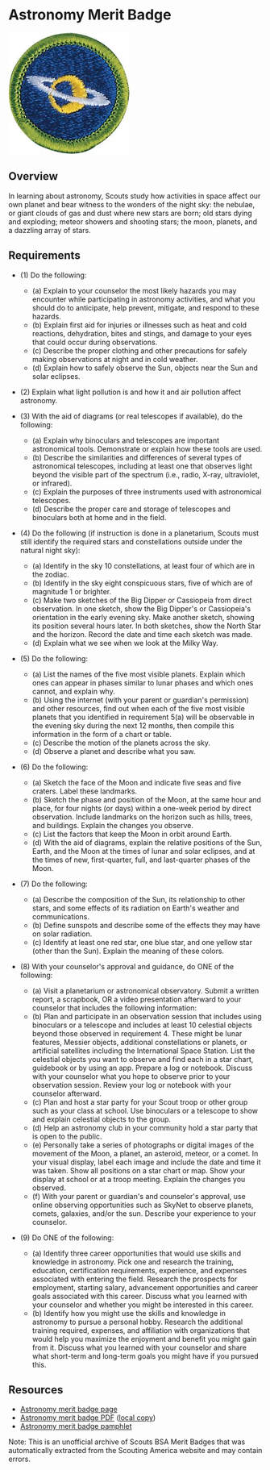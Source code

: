 

# Astronomy Merit Badge

![Astronomy Merit Badge](images/astronomy-merit-badge.jpg)

## Overview



In learning about astronomy, Scouts study how activities in space affect our own planet and bear witness to the wonders of the night sky: the nebulae, or giant clouds of gas and dust where new stars are born; old stars dying and exploding; meteor showers and shooting stars; the moon, planets, and a dazzling array of stars.

## Requirements

* (1) Do the following:
    * (a) Explain to your counselor the most likely hazards you may encounter while participating in astronomy activities, and what you should do to anticipate, help prevent, mitigate, and respond to these hazards.
    * (b) Explain first aid for injuries or illnesses such as heat and cold reactions, dehydration, bites and stings, and damage to your eyes that could occur during observations.
    * (c) Describe the proper clothing and other precautions for safely making observations at night and in cold weather.
    * (d) Explain how to safely observe the Sun, objects near the Sun and solar eclipses.


* (2) Explain what light pollution is and how it and air pollution affect astronomy.
* (3) With the aid of diagrams (or real telescopes if available), do the following:
    * (a) Explain why binoculars and telescopes are important astronomical tools. Demonstrate or explain how these tools are used.
    * (b) Describe the similarities and differences of several types of astronomical telescopes, including at least one that observes light beyond the visible part of the spectrum (i.e., radio, X-ray, ultraviolet, or infrared).
    * (c) Explain the purposes of three instruments used with astronomical telescopes.
    * (d) Describe the proper care and storage of telescopes and binoculars both at home and in the field.


* (4) Do the following (if instruction is done in a planetarium, Scouts must still identify the required stars and constellations outside under the natural night sky):
    * (a) Identify in the sky 10 constellations, at least four of which are in the zodiac.
    * (b) Identify in the sky eight conspicuous stars, five of which are of magnitude 1 or brighter.
    * (c) Make two sketches of the Big Dipper or Cassiopeia from direct observation. In one sketch, show the Big Dipper's or Cassiopeia's orientation in the early evening sky. Make another sketch, showing its position several hours later. In both sketches, show the North Star and the horizon. Record the date and time each sketch was made.
    * (d) Explain what we see when we look at the Milky Way.


* (5) Do the following:
    * (a) List the names of the five most visible planets. Explain which ones can appear in phases similar to lunar phases and which ones cannot, and explain why.
    * (b) Using the internet (with your parent or guardian's permission) and other resources, find out when each of the five most visible planets that you identified in requirement 5(a) will be observable in the evening sky during the next 12 months, then compile this information in the form of a chart or table.
    * (c) Describe the motion of the planets across the sky.
    * (d) Observe a planet and describe what you saw.


* (6) Do the following:
    * (a) Sketch the face of the Moon and indicate five seas and five craters. Label these landmarks.
    * (b) Sketch the phase and position of the Moon, at the same hour and place, for four nights (or days) within a one-week period by direct observation. Include landmarks on the horizon such as hills, trees, and buildings. Explain the changes you observe.
    * (c) List the factors that keep the Moon in orbit around Earth.
    * (d) With the aid of diagrams, explain the relative positions of the Sun, Earth, and the Moon at the times of lunar and solar eclipses, and at the times of new, first-quarter, full, and last-quarter phases of the Moon.


* (7) Do the following:
    * (a) Describe the composition of the Sun, its relationship to other stars, and some effects of its radiation on Earth's weather and communications.
    * (b) Define sunspots and describe some of the effects they may have on solar radiation.
    * (c) Identify at least one red star, one blue star, and one yellow star (other than the Sun). Explain the meaning of these colors.


* (8) With your counselor's approval and guidance, do ONE of the following:
    * (a) Visit a planetarium or astronomical observatory. Submit a written report, a scrapbook, OR a video presentation afterward to your counselor that includes the following information:
    * (b) Plan and participate in an observation session that includes using binoculars or a telescope and includes at least 10 celestial objects beyond those observed in requirement 4. These might be lunar features, Messier objects, additional constellations or planets, or artificial satellites including the International Space Station. List the celestial objects you want to observe and find each in a star chart, guidebook or by using an app. Prepare a log or notebook. Discuss with your counselor what you hope to observe prior to your observation session. Review your log or notebook with your counselor afterward.
    * (c) Plan and host a star party for your Scout troop or other group such as your class at school. Use binoculars or a telescope to show and explain celestial objects to the group.
    * (d) Help an astronomy club in your community hold a star party that is open to the public.
    * (e) Personally take a series of photographs or digital images of the movement of the Moon, a planet, an asteroid, meteor, or a comet. In your visual display, label each image and include the date and time it was taken. Show all positions on a star chart or map. Show your display at school or at a troop meeting. Explain the changes you observed.
    * (f) With your parent or guardian's and counselor's approval, use online observing opportunities such as SkyNet to observe planets, comets, galaxies, and/or the sun. Describe your experience to your counselor.


* (9) Do ONE of the following:
    * (a) Identify three career opportunities that would use skills and knowledge in astronomy. Pick one and research the training, education, certification requirements, experience, and expenses associated with entering the field. Research the prospects for employment, starting salary, advancement opportunities and career goals associated with this career. Discuss what you learned with your counselor and whether you might be interested in this career.
    * (b) Identify how you might use the skills and knowledge in astronomy to pursue a personal hobby. Research the additional training required, expenses, and affiliation with organizations that would help you maximize the enjoyment and benefit you might gain from it. Discuss what you learned with your counselor and share what short-term and long-term goals you might have if you pursued this.




## Resources

- [Astronomy merit badge page](https://www.scouting.org/merit-badges/astronomy/)
- [Astronomy merit badge PDF](https://filestore.scouting.org/filestore/Merit_Badge_ReqandRes/Pamphlets/Astronomy_2024.pdf) ([local copy](files/astronomy-merit-badge.pdf))
- [Astronomy merit badge pamphlet](https://www.scoutshop.org/bsa-astronomy-merit-badge-pamphlet-661050.html)

Note: This is an unofficial archive of Scouts BSA Merit Badges that was automatically extracted from the Scouting America website and may contain errors.